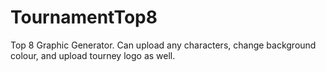 # TournamentTop8
Top 8 Graphic Generator. Can upload any characters, change background colour, and upload tourney logo as well.
